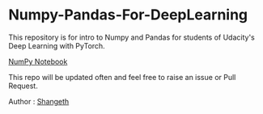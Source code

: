 # Numpy-Pandas-For-DeepLearning
This repository is for intro to Numpy and Pandas for students of Udacity's Deep Learning with PyTorch.

[NumPy Notebook](Numpy.ipynb)

This repo will be updated often and feel free to raise an issue or Pull Request.

Author : [Shangeth](https://www.linkedin.com/in/shangeth)
